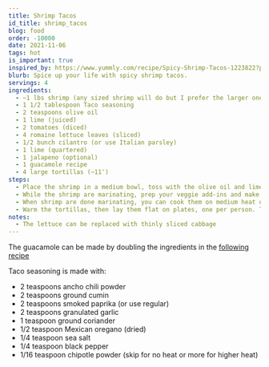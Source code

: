 ```yaml
---
title: Shrimp Tacos
id_title: shrimp_tacos
blog: food
order: -10000
date: 2021-11-06
tags: hot
is_important: true
inspired_by: https://www.yummly.com/recipe/Spicy-Shrimp-Tacos-1223822?prm-v1
blurb: Spice up your life with spicy shrimp tacos.
servings: 4
ingredients:
  - ~1 lbs shrimp (any sized shrimp will do but I prefer the larger ones)
  - 1 1/2 tablespoon Taco seasoning
  - 2 teaspoons olive oil
  - 1 lime (juiced)
  - 2 tomatoes (diced)
  - 4 romaine lettuce leaves (sliced)
  - 1/2 bunch cilantro (or use Italian parsley)
  - 1 lime (quartered)
  - 1 jalapeno (optional)
  - 1 guacamole recipe
  - 4 large tortillas (~11″)
steps:
  - Place the shrimp in a medium bowl, toss with the olive oil and lime juice, then add 1 1/2 tablespoons of the taco spice blend and mix to coat throughly. Allow the shrimp to stand and marinate at room temperature for 20-30 minutes.
  - While the shrimp are marinating, prep your veggie add-ins and make the guacamole. Chop the tomatoes, slice the lettuce thin, chop the cilantro fine and quarter the limes to squeeze on the tacos. Slice the jalapeño crosswise into thin rings, if using.
  - When shrimp are done marinating, you can cook them on medium heat using a non-stick fry pan.
  - Warm the tortillas, then lay them flat on plates, one per person. Top with the guacamole, then layer on shrimp, tomato, lettuce, and cilantro. Serve tacos with lime wedges to squeeze over the top. Add jalapeños, if using.
notes:
  - The lettuce can be replaced with thinly sliced cabbage
---
```

The guacamole can be made by doubling the ingredients in the [following recipe](/food/guacamole/)

Taco seasoning is made with:

- 2 teaspoons ancho chili powder
- 2 teaspoons ground cumin
- 2 teaspoons smoked paprika (or use regular)
- 2 teaspoons granulated garlic
- 1 teaspoon ground coriander
- 1/2 teaspoon Mexican oregano (dried)
- 1/4 teaspoon sea salt
- 1/4 teaspoon black pepper
- 1/16 teaspoon chipotle powder (skip for no heat or more for higher heat)

